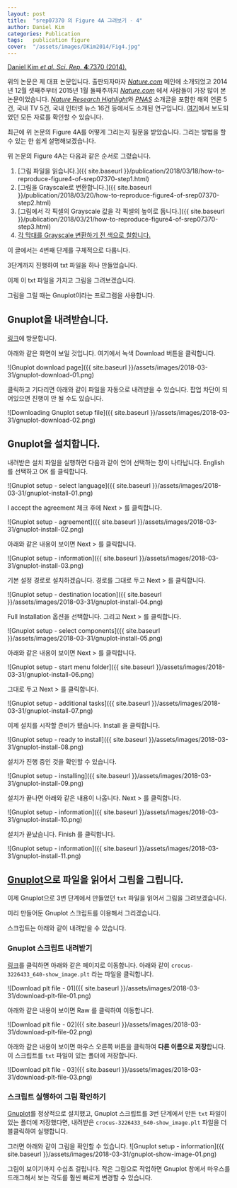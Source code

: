```yaml
---
layout: post
title:  "srep07370 의 Figure 4A 그려보기 - 4"
author: Daniel Kim
categories: Publication
tags:	publication figure
cover:  "/assets/images/DKim2014/Fig4.jpg"
---
```


[Daniel Kim *et al.* *Sci. Rep.* **4**:7370 (2014).](https://www.nature.com/articles/srep07370)

위의 논문은 제 대표 논문입니다. 출판되자마자 [*Nature.com*](https://www.nature.com/) 메인에 소개되었고 2014년 12월 셋째주부터 2015년 1월 둘째주까지 [*Nature.com*](https://www.nature.com/) 에서 사람들이 가장 많이 본 논문이었습니다. [*Nature Research Highlight*](http://www.natureasia.com/en/research/highlight/9640)와 [*PNAS*](http://www.pnas.org/content/112/25/7619.full) 소개글을 포함한 해외 언론 5건, 국내 TV 5건, 국내 인터넷 뉴스 16건 등에서도 소개된 연구입니다. [여기](http://danielykim.me/papers/DKim2014/)에서 보도되었던 모든 자료를 확인할 수 있습니다.

최근에 위 논문의 Figure 4A를 어떻게 그리는지 질문을 받았습니다. 그리는 방법을 할 수 있는 한 쉽게 설명해보겠습니다.

위 논문의 Figure 4A는 다음과 같은 순서로 그렸습니다.

1. [그림 파일을 읽습니다.]({{ site.baseurl }}/publication/2018/03/18/how-to-reproduce-figure4-of-srep07370-step1.html)
2. [그림을 Grayscale로 변환합니다.]({{ site.baseurl }}/publication/2018/03/20/how-to-reproduce-figure4-of-srep07370-step2.html)
3. [그림에서 각 픽셀의 Grayscale 값을 각 픽셀의 높이로 둡니다.]({{ site.baseurl }}/publication/2018/03/21/how-to-reproduce-figure4-of-srep07370-step3.html)
4. <U>각 막대를 Grayscale 변환하기 전 색으로 칠합니다.</U>

이 글에서는 4번째 단계를 구체적으로 다룹니다.

3단계까지 진행하여 txt 파일을 하나 만들었습니다. 

이제 이 txt 파일을 가지고 그림을 그려보겠습니다. 

그림을 그릴 때는 Gnuplot이라는 프로그램을 사용합니다.


## Gnuplot을 내려받습니다.
[링크](https://sourceforge.net/projects/gnuplot/)에 방문합니다. 

아래와 같은 화면이 보일 것입니다. 여기에서 녹색 Download 버튼을 클릭합니다.

![Gnuplot download page]({{ site.baseurl }}/assets/images/2018-03-31/gnuplot-download-01.png)

클릭하고 기다리면 아래와 같이 파일을 자동으로 내려받을 수 있습니다. 팝업 차단이 되어있으면 진행이 안 될 수도 있습니다.

![Downloading Gnuplot setup file]({{ site.baseurl }}/assets/images/2018-03-31/gnuplot-download-02.png)


## Gnuplot을 설치합니다.
내려받은 설치 파일을 실행하면 다음과 같이 언어 선택하는 창이 나타납니다. English 를 선택하고 OK 를 클릭합니다.

![Gnuplot setup - select language]({{ site.baseurl }}/assets/images/2018-03-31/gnuplot-install-01.png)

I accept the agreement 체크 후에 Next > 를 클릭합니다.

![Gnuplot setup - agreement]({{ site.baseurl }}/assets/images/2018-03-31/gnuplot-install-02.png)

아래와 같은 내용이 보이면 Next > 를 클릭합니다.

![Gnuplot setup - information]({{ site.baseurl }}/assets/images/2018-03-31/gnuplot-install-03.png)

기본 설정 경로로 설치하겠습니다. 경로를 그대로 두고 Next > 를 클릭합니다.

![Gnuplot setup - destination location]({{ site.baseurl }}/assets/images/2018-03-31/gnuplot-install-04.png)

Full Installation 옵션을 선택합니다. 그리고 Next > 를 클릭합니다.
  
![Gnuplot setup - select components]({{ site.baseurl }}/assets/images/2018-03-31/gnuplot-install-05.png)

아래와 같은 내용이 보이면 Next > 를 클릭합니다.

![Gnuplot setup - start menu folder]({{ site.baseurl }}/assets/images/2018-03-31/gnuplot-install-06.png)

그대로 두고 Next > 를 클릭합니다.

![Gnuplot setup - additional tasks]({{ site.baseurl }}/assets/images/2018-03-31/gnuplot-install-07.png)

이제 설치를 시작할 준비가 됐습니다. Install 을 클릭합니다.

![Gnuplot setup - ready to install]({{ site.baseurl }}/assets/images/2018-03-31/gnuplot-install-08.png)

설치가 진행 중인 것을 확인할 수 있습니다.

![Gnuplot setup - installing]({{ site.baseurl }}/assets/images/2018-03-31/gnuplot-install-09.png)

설치가 끝나면 아래와 같은 내용이 나옵니다. Next > 를 클릭합니다.

![Gnuplot setup - information]({{ site.baseurl }}/assets/images/2018-03-31/gnuplot-install-10.png)

설치가 끝났습니다. Finish 를 클릭합니다.

![Gnuplot setup - information]({{ site.baseurl }}/assets/images/2018-03-31/gnuplot-install-11.png)



## [Gnuplot](https://sourceforge.net/projects/gnuplot/)으로 파일을 읽어서 그림을 그립니다.
이제 Gnuplot으로 3번 단계에서 만들었던 `txt` 파일을 읽어서 그림을 그려보겠습니다.

미리 만들어둔 Gnuplot 스크립트를 이용해서 그리겠습니다.

스크립트는 아래와 같이 내려받을 수 있습니다.

### Gnuplot 스크립트 내려받기

[링크](https://github.com/danielykim-dev/reproduce-my-figures/tree/master/DKim2014-srep07370)를 클릭하면 아래와 같은 페이지로 이동합니다. 아래와 같이 `crocus-3226433_640-show_image.plt` 라는 파일을 클릭합니다.

![Download plt file - 01]({{ site.baseurl }}/assets/images/2018-03-31/download-plt-file-01.png)

아래와 같은 내용이 보이면 Raw 를 클릭하여 이동합니다.

![Download plt file - 02]({{ site.baseurl }}/assets/images/2018-03-31/download-plt-file-02.png)

아래와 같은 내용이 보이면 마우스 오른쪽 버튼을 클릭하여 **다른 이름으로 저장**합니다. 이 스크립트를 `txt` 파일이 있는 폴더에 저장합니다.

![Download plt file - 03]({{ site.baseurl }}/assets/images/2018-03-31/download-plt-file-03.png)


### 스크립트 실행하여 그림 확인하기
[Gnuplot](https://sourceforge.net/projects/gnuplot/)를 정상적으로 설치했고, Gnuplot 스크립트를 3번 단계에서 만든 `txt` 파일이 있는 폴더에 저장했다면, 내려받은 `crocus-3226433_640-show_image.plt` 파일을 더블클릭하여 실행합니다.

그러면 아래와 같이 그림을 확인할 수 있습니다. 
![Gnuplot setup - information]({{ site.baseurl }}/assets/images/2018-03-31/gnuplot-show-image-01.png)
  
그림이 보이기까지 수십초 걸립니다. 작은 그림으로 작업하면 Gnuplot 창에서 마우스를 드래그해서 보는 각도를 훨씬 빠르게 변경할 수 있습니다.

